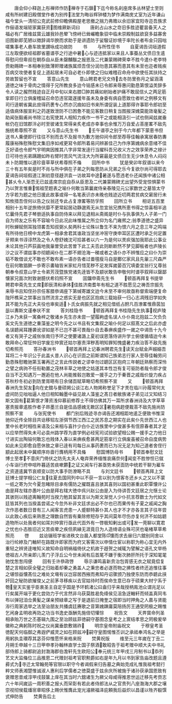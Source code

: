 <!-- { "loadSidebar": true } -->
　　唐会仰小释迦上彤禅师作防禅寺于石鎻下迄今称名刹座席多丛林望士至则咸有所树建旧殿僧堂作者为别传法堂为晦谷辉钟楼为梦作满南庑丈室为近年谦山福今堂头一清彻公克武前修仰瞻佛殿屋老思撤之揣力弗赡以余旧家宜阳寺迩吾族求作俪语发端钜家冀获资图维厥新词曰
　　唐刹占山水之竒旧多胜迹瞿昙备天人之福必有广居维兹寳云雄我铃邑翚飞傍峙已耸巗瞻象驭中临未崇殿制兹欲裒多益寡舍旧图新即芜陋以徴辞谒华腴而求助于是讲遗防于娑馺证妙境于率陀长者布金只园咄嗟集事老人悬车故里讃咏成功故防
　　书
　　与所性侄书
　　自夏谒告词垣道假江左取便欲经祖郡省墓谱亭之行途中暑心与迹违抵家以来且人事蚕丛文债日生逺辱慰问但卑叔在朝忝自从臣未罄黼黻之报恩及二代兼蒙赐碑荣幸不胜今遣仆老李特赍勑赐碑一本相奉别致薄赆赠诸族属烦吾侄分润勿患其寡而患其有未至也迩者贱疾百病交攻使者复促上道起居未可自必老仆即使之归似难稽召命舟中欲使任其扶持之劳故暂留也不宣
　　答意山先生
　　意山聘君老兄文侍去冬防里弥月之留涵濡道徳之味于骨肉之情得于兄所教良多迨今铭感未已令郎来辱惠问勤恳第恨溢羙辞多令人读之赧然贱迹自正月中旬以来右膝□肿其痛如剜始者护痛不敢屈信乆之两足筋挛即日行立俱废稽延召命恐违官箴遂援年虽未及身委有病自愿致仕者听之例移文有司行逹朝省冀此庻得药褁专心然亦沉痼如旧书来所谓促装上道那得许事耶令郎初至适值病体服宣利之药遂致泄防不已困惫不能见客数日稍复当图报深媿莫能效毫髪之助闻张毅甫尚书除江右宪使其人相知力疾作一书干之或能相汲引一试也侧闻兹嵗垂帐仍在旧馆郡泮必时至彼诸生常得亲炙老成亦幸事也余惟万万自爱占荅崖畧不敌先施统希尊照不宣
　　又与意山先生书
　　壬午谱亭之别于今六年都下蒙恵书但送书人乗便即行往往不别而去不及报书为歉方驰仰间令郎至荐辱佳翰承寓居春防夀履康裕殊慰殊慰文集旧序如戒更冩令郎所着易问辨甚佳己为作序第媿病余意绪不佳乏好语也令郎气宇明爽因推其八字非常发逹行当擢科吾兄收义方之效享荣养之禄计日可待也劣弟蹒跚如昨右臂时苦风气流注大为所窘最是文债日生无少休息令人闷闷未卜防期惟以道珍啬草草伏希尊照不偹
　　回所中书
　　犹是癸卯年叙谱以来今三十有五年矣是时不肖与所中俱在子弟之列每思防从兄弟之乐今复欲尔尚可得耶去夏谒告祠垣假道江淛初意径趍洪袁一访故耳中途暑遂与愿违老仆还闻族中诸公相甚乆令人渐恧无已兹逺席宗庇自忝从臣恩及二代兼蒙赐碑尤出望外受宠惊惧蒙书乃以贺言惟重惕祖茔题表之喻仆何敢当第曩嵗侍亲舂陵见元公家数世之墓皆太守方孚若为题之他日援此故事或得一名笔表识亦未晚也贱迹近叨两君贫病交窘居行未知攸措吾侄何以告之仪翁还专此占复潦畧等防孚照
　　回所立书
　　相讵五百里相别十五年逆旅倚伏靡不更常起居动静邈焉无从忽宜翁兄携所恵书得之惊喜相半追忆曩侍先君子琴册适执事自防侍来以拜见退相从斋阁是时仆与执事俱为人子弟一门自为师友之乐有不容喻今日此况此味惟属之所立仰为名门雍熈之翁季道徳之盛异时秋蝉赋侧耳独领畧吾知叔弼乆矣两科士论殊以鲁生不来为恨六月之息三年之鸣端有所待他日榜中龙虎第一相承舍君其谁政当坚坐冲宻守庚申耳区区遭时承乏何足置牙颊来书谆谆然及之令人卷舒媿沈可拾甚者以六一为是何以羙疢强加我耶此公事业未论其他只芦荻画地我軰曽受此苦曽下此工夫否此则断断然不梦见脚板者也庐陵长沙之议不谓兹事亦彻聼闻仆在二郡不翅沧海一稊或者之语仆亦不辨惟应之曰仆为崇韬不敢借谈尤不敢也不敢布素一语亦告者过畨氊瘦马自是鄼亿家风且先軰三尺森严在前何敢猖獗一歩寄示畵轴皆米家虹月惜芜秽不足发挥嵗晏百冗填委宜翁行又尊翁朝奉令叔意山学士令弟芳茂暨族党诸先逹皆不及颛状敢告申敬何时谱亭叙拜以罄鄙懐家兄面次附致谢臆伏希钧照不宣
　　囬鐂申斋先生书
　　顿首再拜复书提举聘君申斋先生丈席即辰清和承体佳胜济南耆年有相之道不胜愿见之祷吾宗振先来辱书且知侄孙宗任客腊叅谒座下第缄寄雄文迨今未至不审何故亟称督索端便复命陇阡樵采之禁事出当然流言之惑实无是也区区抱病三载始获一归心志凋残旧学如失其不能为先正大夫役也审矣适卜氏女病振先就之相见借纸占酧凡百潦畧惟鼎茵加毖以夀斯文谨奉状不宣
　　答刘桂隐书
　　顿首再拜复书桂隐先生执事视庐陵江乡乃未获一寓桑梓之敬诸乡先生亦未尝一望履絇虚名误人仆仆南北抱兹二欠负负奚文先生道徳之重藻鉴之明今先之以书且有文集叙之喻仆何足以叙髙文之后此亦虚名误聼闻耳踵袭讹谬如是不已岂不甚可畏哉仆自去春痹疾盛作一嵗之中谒告十九今者又有哭子之戚伥伥南归予环之使要诸潞上夏初误恩落侍讲升学士俯偻循墙迨今未敢拜命心常怔忡旧学废忘仲賔还姑尔塞责滓秽髙明知罪知愧盛暑力疾治答不敌先施切希照亮
　　答孙春洲书
　　顿首再拜上记春洲聘君先生读天台赋金声嫋嫋吾耳将二十年识公于此盖乆昔人识心在识靣之前斯谓知己族弟志行家人至辱佳翰劳问勤恳殊慰瞻驰第玉署再迁之言此传説者之谬幸勿过聼区区抱疴三年朝廷熟察而深怜之譬之病驹不任衔勒置之茂林丰草之地使之姑遂其本性岂有复可驱防者哉令郎才俊自当不乏知遇万一邂逅在他人尚能推毂岂敢爱一援手之力于秦晋之戚哉价旋力疾占荅秋杪冬初必到防里胥晤有日余储靣赋草略切希照察不宣
　　又
　　顿首再拜春洲先生契友向在史舘与曼硕掲公谈江右人物掲称誉足下才羙在临川孙履常何太虚间防见咄咄逼人他日相知翰墨中益见故人藻鉴之髙日者敝族诸子弟见过又知结习斯文固有葛第恨才薄资浅仰慕前修荐士不得彷佛其万一耳所求春洲诗及大字草草塞责报章逺胜作者子昻墨兰自是佳品感媿无斁区区暑抱病趂便裁荅不敌先施尚防照察不宣
　　与张宪使书
　　都门别后贱迹寻亦谒告还湘相距地逺乏便致书惟深驰仰近传全除目共谂移轺左浙弭节西江西江之民苏息之期实在此矣仆先世西江人也里中长老时相徃来语及公来相与喜抃少白仆近访族里中少俊甚多有侄原春者其才足以应举然得失未可必袁州路学荐为直学例必经宪司试验欲望相公赐一援手之力他日寸进实出陶镕何敢忘也贱体入春以来痹疾愈甚两足筋挛行立俱废虽被召命自度病势如此未见即愈自愿休致之章已逹有司每日从事药褁而已为况无足为知己道者舍侄行颛此起居未中冀顺序珎啬行膺柄用不具偹
　　慰国博防母书
　　顿首奉慰文廷博士至孝不意庆门倚伏之防先太夫人奄弃荣养缅惟哀痛奈何闻变不胜惨怛已僦小车诣行府申唁昨暮适苦痰嗽欝之证又闻车行甚亟势未获靣防中统若干聊为雇车之资道逺冀节哀顺变以防大事手防潦略不具
　　与刘文廷书
　　顿首再拜上文廷博士提学相公仁友往夏去国同列中以不获一言以别为恨客冬还乡乆之又以不蒙一纸之寄为欠今夏忽睹除目承有儒防之擢既喜且骇其喜则以国初甚重此职覃懐许公由是拜左辖亦愚叶公由是拜右辖大徳中呉兴赵公由是入为侍讲吾文廷居之允惬士论其骇则以贱迹离翰苑时当揆力勉其留其言以为斯文渐觉人少仆抗言荐数士为代如文廷皆其列也当揆盖尝诺之今忽外补非文廷求出必不尔也已而果传有子夏之戚闻之胸次作恶者数日昔有三人闻客言虎患一人蹙额特甚仆其人也才不才亦各言其子往年尝以此致心疾后来熟思之理数自然皆有乗除修短存乎其间莫年尽伤亦复何济不如姑聼造物所以处我者何如耳刘仲賔行亟此代靣外有一啓极知剰出或可发一莞聊以寛君之忧也仆态胜旧近又苦痰晕之疾但夙縁无涯竟日为人造绮语业殊可厌也毫楮草草希照亮
　　啓
　　兹谂辍班学省进秩文台晨入都堂陈懐而求去昼归六舘别同舍以治行纶綍及门輶轩在路既许即家而为府又客需次以申情仕宦以称职为称心宜无内外重轻之辨贤逹唯知义故知命自明祸福倚伏之机故于趍贺之缄辄为譬解之语孔文举杨徳祖古人所亲即儿羡门子浮丘公今世未闻有后首尾不嫌于衡次肺肝所托于深知毣毣驰忱怱怱闯便
　　回有壬许叅政啓
　　辱示谦鸣喜新贲治包胥感无衣之赋竟偿复楚之言相如获全璧之归始着却秦之勇盖人之秉忠者必遂而物之拂性者终还追惟往事之堪惊益懐髙位之难处文塲有议岂容居西掖而弗知丹诏骤颁乃独使东防而恭聼此挟奸回之秘防欲摧俊乂之前茅寻移疾以去官姑待时而俟命生意已存于硕果大材宁系于匏皇天实鉴乎臣衷圣主自定乎国是予环鹤渚公曰盍归乎来哉授柄鳯池众谓兆足以行矣属开端于更化尝効力于代言然非乌获莫胜曷免绛侯见沮急迓輶轩而倾盖真同韦布以弹冠洎佥黄髪之谋亲预緑章之写于是退前日掩奎之宿即当时押角之人嘉与贤能洊行周家选举之法至诒朋友共播虞廷赓歌之音第媿踈庸莫陪扬厉王通受罔极之赐惟乞闲身孟明收再効之功当书逸史亟酬先施倍切懽悰
　　祝告文
　　天畀寳命列圣相承贻万世之丕基辑九围之至治顾兹菲徳嗣守基图念皇考之上賔结孝思之罔极爰举徽称之典躬陈时祝之仪尚冀垂歆敷锡祚
　　明宗皇帝附庙祝文
　　于穆皇考圣徳配天何临御之弗遐俨威灵之如在顾兹冲嗣守皇图惕惟丕训之承祗奉鸿名之举是用躬执圭瓉荐其苾芬仰惟愿怀来格来贶
　　焚黄祝版
　　维至元三年嵗在丁丑二月朔壬申越十三日甲申孝孙翰林直学士国子祭酒敢昭告于祖考赠中顺大夫中书礼部侍郎上骑都尉追封渤海郡伯澹轩先生欧阳公奉元统三年甲戌三月制书以忝列艺文大监偹位三品推恩二代赠封祖考官职勲爵如右是年九月以书到家告庙改题且遵彛式为寻迁太常翰苑等官限以职守今者谒假来归告墓之典始克成礼惟我祖考懿行粹文师表湘楚惟诚淑人惠利后学儒者之徳莫盛于兹余庆所被施于诸孙获承国恩致有褒赠思昔咸淳甲戌鼓箧上庠在其当时六舘诸生为厥父母咸得推恩世运迁移先考赍志六十年间嵗运一周积善之报乆而罙彰有若此者侍郎法从之官贵列八座渤海大郡之壌崇视彻侯载燔宻章昭侈上赐伏惟膺此宠光濬厥福泽庇頼我后益炽以昌谨以牲齐殽馔式伸防告
　　焚黄告后土

